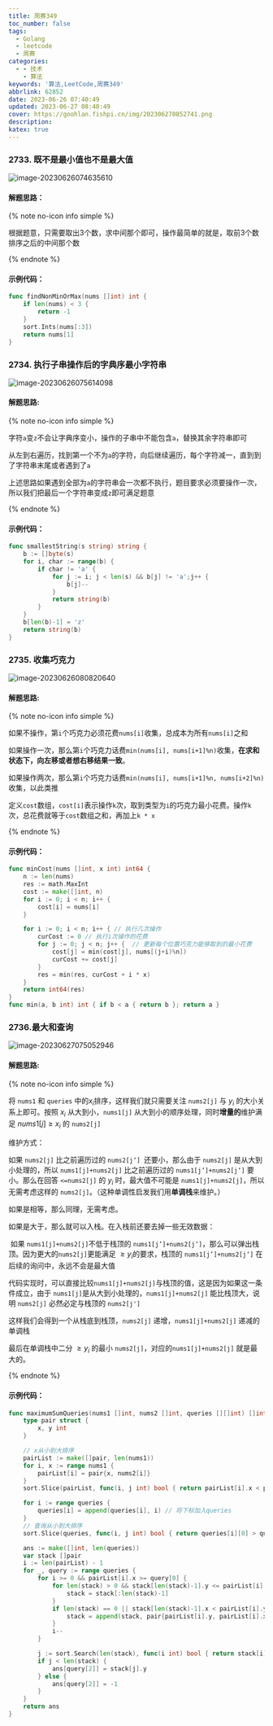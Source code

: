 ```yaml
---
title: 周赛349
toc_number: false
tags:
  - Golang
  - leetcode
  - 周赛
categories:
  - - 技术
    - 算法
keywords: '算法,LeetCode,周赛349'
abbrlink: 62852
date: 2023-06-26 07:40:49
updated: 2023-06-27 08:40:49
cover: https://goohlan.fishpi.cn/img/202306270852741.png
description:
katex: true
---
```


### 2733. 既不是最小值也不是最大值

![image-20230626074635610](https://goohlan.fishpi.cn/img/202306260746633.png)

#### 解题思路：

{% note no-icon info simple %}

根据题意，只需要取出3个数，求中间那个即可，操作最简单的就是，取前3个数排序之后的中间那个数

{% endnote %}

#### 示例代码：

```go
func findNonMinOrMax(nums []int) int {
    if len(nums) < 3 {
        return -1
    }
    sort.Ints(nums[:3])
    return nums[1]
}
```

### 2734. 执行子串操作后的字典序最小字符串

![image-20230626075614098](https://goohlan.fishpi.cn/img/202306260756135.png)

#### 解题思路:

{% note no-icon info simple %}

字符`a`变`z`不会让字典序变小，操作的子串中不能包含`a`，替换其余字符串即可

从左到右遍历，找到第一个不为`a`的字符，向后继续遍历，每个字符减一，直到到了字符串末尾或者遇到了`a`

上述思路如果遇到全部为`a`的字符串会一次都不执行，题目要求必须要操作一次，所以我们把最后一个字符串变成`z`即可满足题意

{% endnote %}

#### 示例代码：

```go
func smallestString(s string) string {
    b := []byte(s)
    for i, char := range(b) {
        if char != 'a' {
            for j := i; j < len(s) && b[j] != 'a';j++ {
                b[j]--
            }
            return string(b)
        }
    }
    b[len(b)-1] = 'z'
    return string(b)
}
```

### 2735. 收集巧克力

![image-20230626080820640](https://goohlan.fishpi.cn/img/202306260808669.png)

#### 解题思路:

{% note no-icon info simple %}

如果不操作，第`i`个巧克力必须花费`nums[i]`收集，总成本为所有`nums[i]`之和

如果操作一次，那么第`i`个巧克力话费`min(nums[i], nums[i+1]%n)`收集，**在求和状态下，向左移或者想右移结果一致**。

如果操作两次，那么第`i`个巧克力话费`min(nums[i], nums[i+1]%n, nums[i+2]%n)`收集，以此类推

定义`cost`数组，`cost[i]`表示操作`k`次，取到类型为`i`的巧克力最小花费。操作`k`次，总花费就等于`cost`数组之和，再加上`k * x`

{% endnote %}

#### 示例代码：

```go
func minCost(nums []int, x int) int64 {
    n := len(nums)
    res := math.MaxInt
    cost := make([]int, n)
    for i := 0; i < n; i++ {
        cost[i] = nums[i]
    }

    for i := 0; i < n; i++ { // 执行几次操作
        curCost := 0 // 执行i次操作的花费
        for j := 0; j < n; j++ {  // 更新每个位置巧克力能够取到的最小花费
            cost[j] = min(cost[j], nums[(j+i)%n])
            curCost += cost[j]
        }
        res = min(res, curCost + i * x)
    }
    return int64(res)
}
func min(a, b int) int { if b < a { return b }; return a }

```

### 2736.最大和查询

![image-20230627075052946](https://goohlan.fishpi.cn/img/202306270753117.png)

#### 解题思路:

{% note no-icon info simple %}

将 `nums1` 和 `queries` 中的$x_i$排序，这样我们就只需要关注 `nums2[j]` 与 $y_i$ 的大小关系上即可。按照 $x_i$ 从大到小，`nums1[j]` 从大到小的顺序处理，同时**增量的**维护满足 $nums1[j] \geq x_i$ 的 `nums2[j]`

维护方式：

如果 `nums2[j]` 比之前遍历过的  `nums2[j‘] `还要小，那么由于 `nums2[j]` 是从大到小处理的，所以  `nums1[j]+nums2[j]` 比之前遍历过的 `nums1[j’]+nums2[j‘]` 要小。那么在回答 `<=nums2[j]` 的 $y_i$ 时，最大值不可能是 `nums1[j]+nums2[j]`，所以无需考虑这样的 `nums2[j]`。（这种单调性启发我们用**单调栈**来维护。）

如果是相等，那么同理，无需考虑。

如果是大于，那么就可以入栈。在入栈前还要去掉一些无效数据：

​	如果 `nums1[j]+nums2[j]`不低于栈顶的 `nums1[j’]+nums2[j‘]`，那么可以弹出栈顶。因为更大的`nums2[j]`更能满足 $\geq y_i$的要求，栈顶的 `nums1[j’]+nums2[j‘]` 在后续的询问中，永远不会是最大值

​	代码实现时，可以直接比较`nums1[j]+nums2[j]`与栈顶的值，这是因为如果这一条件成立，由于 `nums1[j]`是从大到小处理的，`nums1[j]+nums2[j]` 能比栈顶大，说明 `nums2[j]` 必然必定与栈顶的 `nums2[j']`

这样我们会得到一个从栈底到栈顶，`nums2[j]` 递增，`nums1[j]+nums2[j]` 递减的单调栈

最后在单调栈中二分 $\geq y_i$ 的最小 `nums2[j]`，对应的`nums1[j]+nums2[j]` 就是最大的。

{% endnote %}

#### 示例代码：

```go
func maximumSumQueries(nums1 []int, nums2 []int, queries [][]int) []int {
    type pair struct {
        x, y int
    }

    // x从小到大排序
    pairList := make([]pair, len(nums1))
    for i, x := range nums1 {
        pairList[i] = pair{x, nums2[i]}
    }
    sort.Slice(pairList, func(i, j int) bool { return pairList[i].x < pairList[j].x })

    for i := range queries {
        queries[i] = append(queries[i], i) // 将下标加入queries
    }
    // 查询从小到大排序
    sort.Slice(queries, func(i, j int) bool { return queries[i][0] > queries[j][0] })

    ans := make([]int, len(queries))
    var stack []pair
    i := len(pairList) - 1
    for _, query := range queries {
        for i >= 0 && pairList[i].x >= query[0] {
            for len(stack) > 0 && stack[len(stack)-1].y <= pairList[i].x+pairList[i].y { // 栈顶小于当前值,弹出
                stack = stack[:len(stack)-1]
            }
            if len(stack) == 0 || stack[len(stack)-1].x < pairList[i].y { // 栈顶大于当前值,压入
                stack = append(stack, pair{pairList[i].y, pairList[i].x + pairList[i].y})
            }
            i--
        }

        j := sort.Search(len(stack), func(i int) bool { return stack[i].x >= query[1] })
        if j < len(stack) {
            ans[query[2]] = stack[j].y
        } else {
            ans[query[2]] = -1
        }
    }
    return ans
}
```
